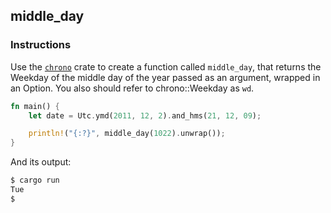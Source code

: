 ## middle_day

### Instructions

Use the [`chrono`](https://docs.rs/chrono/0.4.19/chrono/index.html) crate to create a function called `middle_day`, that returns the Weekday of the middle day of the year passed as an argument, wrapped in an Option.
You also should refer to chrono::Weekday as `wd`.

```rs
fn main() {
    let date = Utc.ymd(2011, 12, 2).and_hms(21, 12, 09);

    println!("{:?}", middle_day(1022).unwrap());
}
```

And its output:

```sh
$ cargo run
Tue
$
```
